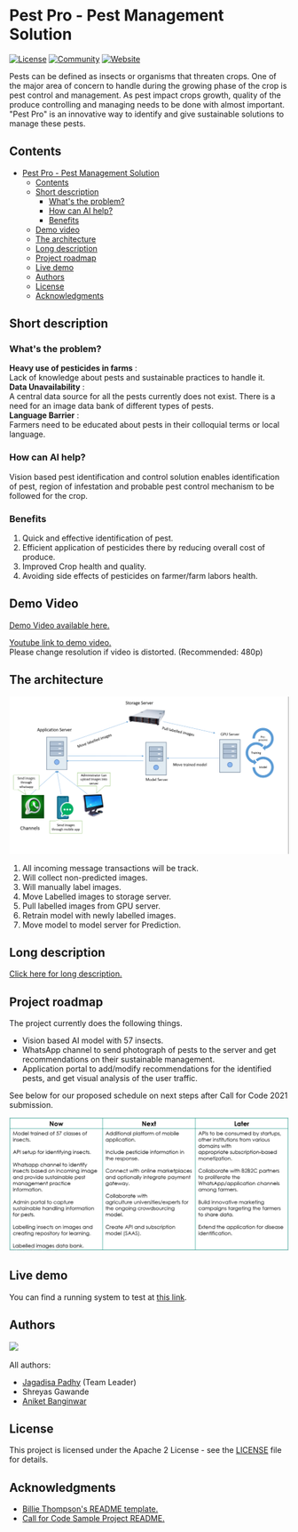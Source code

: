 # Pest Pro - Pest Management Solution

[![License](https://img.shields.io/badge/License-Apache2-blue.svg)](https://www.apache.org/licenses/LICENSE-2.0) [![Community](https://img.shields.io/badge/Join-Community-blue)](https://developer.ibm.com/callforcode/get-started/) [![Website](https://img.shields.io/badge/View-Website-blue)](https://sample-project.s3-web.us-east.cloud-object-storage.appdomain.cloud/)

Pests can be defined as insects or organisms that threaten crops. One of the major area of concern to handle during the growing phase of the crop is pest control and management. As pest impact crops growth, quality of the produce controlling and managing needs to be done with almost important. "Pest Pro" is an innovative way to identify and give sustainable solutions to manage these pests. 

## Contents

- [Pest Pro - Pest Management Solution](#pest-pro---pest-management-solution)
  - [Contents](#contents)
  - [Short description](#short-description)
    - [What's the problem?](#whats-the-problem)
    - [How can AI help?](#how-can-ai-help)
    - [Benefits](#benefits)
  - [Demo video](#demo-video)
  - [The architecture](#the-architecture)
  - [Long description](#long-description)
  - [Project roadmap](#project-roadmap)
  - [Live demo](#live-demo)
  - [Authors](#authors)
  - [License](#license)
  - [Acknowledgments](#acknowledgments)

## Short description

### What's the problem?

**Heavy use of pesticides in farms** :\
Lack of knowledge about pests and sustainable practices to handle it.\
**Data Unavailability** :\
A central data source for all the pests currently does not exist. There is a need for an image data bank of different types of pests.\
**Language Barrier** :\
Farmers need to be educated about pests in their colloquial terms or local language.

### How can AI help?

Vision based pest identification and control solution enables identification of pest, region of infestation and probable pest control mechanism to be followed for the crop.

### Benefits

1. Quick and effective identification of pest.
2. Efficient application of pesticides there by reducing overall cost of produce. 
3. Improved Crop health and quality.
4. Avoiding side effects of pesticides on farmer/farm labors health. 


## Demo Video

[Demo Video available here.](./Demo_Video.mp4)

[Youtube link to demo video.](https://youtu.be/VuGPAZwr_D4)  
Please change resolution if video is distorted. (Recommended: 480p)

## The architecture

![Pest Pro Architecture](https://github.com/aniketb97/pest_management/blob/main/Architecture.png)

1. All incoming message transactions will be track.
2. Will collect non-predicted images.
3. Will manually label images.
4. Move Labelled images to storage server.
5. Pull labelled images from GPU server.
6. Retrain model with newly labelled images.
7. Move model to model server for Prediction.


## Long description

[Click here for long description.](./DESCRIPTION.md)

## Project roadmap

The project currently does the following things.

- Vision based AI model with 57 insects.
- WhatsApp channel to send photograph of pests to the server and get recommendations on their sustainable management.
- Application portal to add/modify recommendations for the identified pests, and get visual analysis of the user traffic.

See below for our proposed schedule on next steps after Call for Code 2021 submission.

![Roadmap](./RoadMap.PNG)

## Live demo

You can find a running system to test at [this link](https://3.7.103.170/pestmanagement/).

## Authors

<a href="https://github.com/aniketb97/pest_management/graphs/contributors">
  <img src="https://contributors-img.web.app/image?repo=aniketb97/pest_management" />
</a>  

All authors:  
- [Jagadisa Padhy](https://github.com/jagadish4893) (Team Leader)  
- Shreyas Gawande  
- [Aniket Banginwar](https://github.com/aniketb97)


## License

This project is licensed under the Apache 2 License - see the [LICENSE](LICENSE) file for details.

## Acknowledgments

- [Billie Thompson's README template.](https://gist.github.com/PurpleBooth/109311bb0361f32d87a2)
- [Call for Code Sample Project README.](https://github.com/Call-for-Code/Project-Sample/blob/main/README.md)
